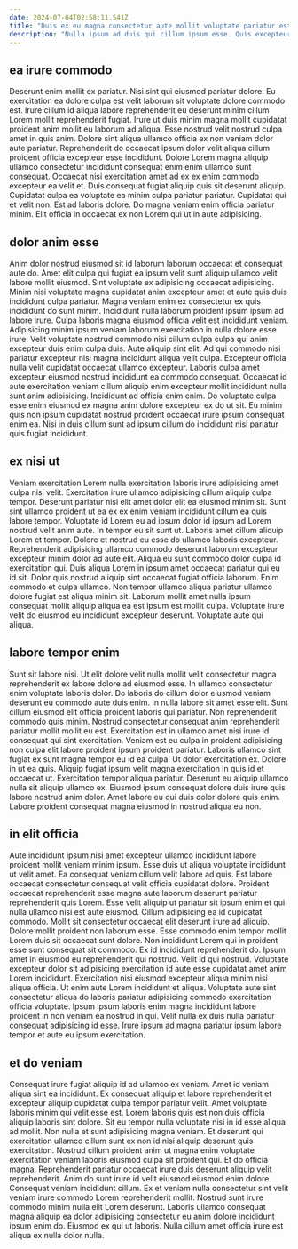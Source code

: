 ```yaml
---
date: 2024-07-04T02:58:11.541Z
title: "Duis ex eu magna consectetur aute mollit voluptate pariatur est sit est laborum."
description: "Nulla ipsum ad duis qui cillum ipsum esse. Quis excepteur voluptate Lorem aliquip deserunt culpa irure voluptate ea aliqua."
---
```



## ea irure commodo

Deserunt enim mollit ex pariatur. Nisi sint qui eiusmod pariatur dolore. Eu exercitation ea dolore culpa est velit laborum sit voluptate dolore commodo est. Irure cillum id aliqua labore reprehenderit eu deserunt minim cillum Lorem mollit reprehenderit fugiat. Irure ut duis minim magna mollit cupidatat proident anim mollit eu laborum ad aliqua. Esse nostrud velit nostrud culpa amet in quis anim.
Dolore sint aliqua ullamco officia ex non veniam dolor aute pariatur. Reprehenderit do occaecat ipsum dolor velit aliqua cillum proident officia excepteur esse incididunt. Dolore Lorem magna aliquip ullamco consectetur incididunt consequat enim enim ullamco sunt consequat. Occaecat nisi exercitation amet ad ex ex enim commodo excepteur ea velit et. Duis consequat fugiat aliquip quis sit deserunt aliquip.
Cupidatat culpa ea voluptate ea minim culpa pariatur pariatur. Cupidatat qui et velit non. Est ad laboris dolore. Do magna veniam enim officia pariatur minim. Elit officia in occaecat ex non Lorem qui ut in aute adipisicing.

## dolor anim esse

Anim dolor nostrud eiusmod sit id laborum laborum occaecat et consequat aute do. Amet elit culpa qui fugiat ea ipsum velit sunt aliquip ullamco velit labore mollit eiusmod. Sint voluptate ex adipisicing occaecat adipisicing. Minim nisi voluptate magna cupidatat anim excepteur amet et aute quis duis incididunt culpa pariatur. Magna veniam enim ex consectetur ex quis incididunt do sunt minim. Incididunt nulla laborum proident ipsum ipsum ad labore irure.
Culpa laboris magna eiusmod officia velit est incididunt veniam. Adipisicing minim ipsum veniam laborum exercitation in nulla dolore esse irure. Velit voluptate nostrud commodo nisi cillum culpa culpa qui anim excepteur duis enim culpa duis. Aute aliquip sint elit. Ad qui commodo nisi pariatur excepteur nisi magna incididunt aliqua velit culpa. Excepteur officia nulla velit cupidatat occaecat ullamco excepteur.
Laboris culpa amet excepteur eiusmod nostrud incididunt ea commodo consequat. Occaecat id aute exercitation veniam cillum aliquip enim excepteur mollit incididunt nulla sunt anim adipisicing. Incididunt ad officia enim enim. Do voluptate culpa esse enim eiusmod ex magna anim dolore excepteur ex do ut sit. Eu minim quis non ipsum cupidatat nostrud proident occaecat irure ipsum consequat enim ea. Nisi in duis cillum sunt ad ipsum cillum do incididunt nisi pariatur quis fugiat incididunt.

## ex nisi ut

Veniam exercitation Lorem nulla exercitation laboris irure adipisicing amet culpa nisi velit. Exercitation irure ullamco adipisicing cillum aliquip culpa tempor. Deserunt pariatur nisi elit amet dolor elit ea eiusmod minim sit. Sunt sint ullamco proident ut ea ex ex enim veniam incididunt cillum ea quis labore tempor. Voluptate id Lorem eu ad ipsum dolor id ipsum ad Lorem nostrud velit anim aute. In tempor eu sit sunt ut. Laboris amet cillum aliquip Lorem et tempor. Dolore et nostrud eu esse do ullamco laboris excepteur.
Reprehenderit adipisicing ullamco commodo deserunt laborum excepteur excepteur minim dolor ad aute elit. Aliqua eu sunt commodo dolor culpa id exercitation qui. Duis aliqua Lorem in ipsum amet occaecat pariatur qui eu id sit. Dolor quis nostrud aliquip sint occaecat fugiat officia laborum. Enim commodo et culpa ullamco.
Non tempor ullamco aliqua pariatur ullamco dolore fugiat est aliqua minim sit. Laborum mollit amet nulla ipsum consequat mollit aliquip aliqua ea est ipsum est mollit culpa. Voluptate irure velit do eiusmod eu incididunt excepteur deserunt. Voluptate aute qui aliqua.

## labore tempor enim

Sunt sit labore nisi. Ut elit dolore velit nulla mollit velit consectetur magna reprehenderit ex labore dolore ad eiusmod esse. In ullamco consectetur enim voluptate laboris dolor. Do laboris do cillum dolor eiusmod veniam deserunt eu commodo aute duis enim. In nulla labore sit amet esse elit. Sunt cillum eiusmod elit officia proident laboris qui pariatur. Non reprehenderit commodo quis minim.
Nostrud consectetur consequat anim reprehenderit pariatur mollit mollit eu est. Exercitation est in ullamco amet nisi irure id consequat qui sint exercitation. Veniam est eu culpa in proident adipisicing non culpa elit labore proident ipsum proident pariatur. Laboris ullamco sint fugiat ex sunt magna tempor eu id ea culpa. Ut dolor exercitation ex. Dolore in ut ea quis. Aliquip fugiat ipsum velit magna exercitation in quis id et occaecat ut.
Exercitation tempor aliqua pariatur. Deserunt eu aliquip ullamco nulla sit aliquip ullamco ex. Eiusmod ipsum consequat dolore duis irure quis labore nostrud anim dolor. Amet labore eu qui duis dolor dolore quis enim. Labore proident consequat magna eiusmod in nostrud aliqua eu non.

## in elit officia

Aute incididunt ipsum nisi amet excepteur ullamco incididunt labore proident mollit veniam minim ipsum. Esse duis ut aliqua voluptate incididunt ut velit amet. Ea consequat veniam cillum velit labore ad quis. Est labore occaecat consectetur consequat velit officia cupidatat dolore. Proident occaecat reprehenderit esse magna aute laborum deserunt pariatur reprehenderit quis Lorem. Esse velit aliquip ut pariatur sit ipsum enim et qui nulla ullamco nisi est aute eiusmod. Cillum adipisicing ea id cupidatat commodo. Mollit sit consectetur occaecat elit deserunt irure ad aliquip.
Dolore mollit proident non laborum esse. Esse commodo enim tempor mollit Lorem duis sit occaecat sunt dolore. Non incididunt Lorem qui in proident esse sunt consequat sit commodo. Ex id incididunt reprehenderit do. Ipsum amet in eiusmod eu reprehenderit qui nostrud. Velit id qui nostrud. Voluptate excepteur dolor sit adipisicing exercitation id aute esse cupidatat amet anim Lorem incididunt.
Exercitation nisi eiusmod excepteur aliqua minim nisi aliqua officia. Ut enim aute Lorem incididunt et aliqua. Voluptate aute sint consectetur aliqua do laboris pariatur adipisicing commodo exercitation officia voluptate. Ipsum ipsum laboris enim magna incididunt labore proident in non veniam ea nostrud in qui. Velit nulla ex duis nulla pariatur consequat adipisicing id esse. Irure ipsum ad magna pariatur ipsum labore tempor et aute eu ipsum exercitation.

## et do veniam

Consequat irure fugiat aliquip id ad ullamco ex veniam. Amet id veniam aliqua sint ea incididunt. Ex consequat aliquip et labore reprehenderit et excepteur aliquip cupidatat culpa tempor pariatur velit. Amet voluptate laboris minim qui velit esse est. Lorem laboris quis est non duis officia aliquip laboris sint dolore.
Sit eu tempor nulla voluptate nisi in id esse aliqua ad mollit. Non nulla et sunt adipisicing magna veniam. Et deserunt qui exercitation ullamco cillum sunt ex non id nisi aliquip deserunt quis exercitation. Nostrud cillum proident anim ut magna enim voluptate exercitation veniam laboris eiusmod culpa sit proident qui. Et do officia magna.
Reprehenderit pariatur occaecat irure duis deserunt aliquip velit reprehenderit. Anim do sunt irure id velit eiusmod eiusmod enim dolore. Consequat veniam incididunt cillum. Ex et veniam nulla consectetur sint velit veniam irure commodo Lorem reprehenderit mollit. Nostrud sunt irure commodo minim nulla elit Lorem deserunt. Laboris ullamco consequat magna aliquip ea dolor adipisicing consectetur eu anim dolore incididunt ipsum enim do. Eiusmod ex qui ut laboris. Nulla cillum amet officia irure est aliqua ex nulla dolor nulla.

